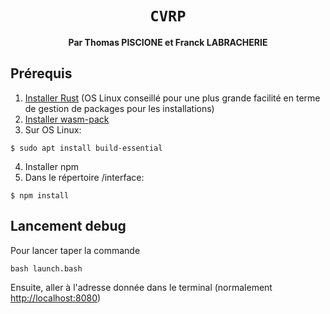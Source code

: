 <div align="center">
  <h1><code>CVRP</code></h1>

  <strong>Par Thomas PISCIONE et Franck LABRACHERIE</strong>
</div>

## Prérequis
1. <a href="https://www.rust-lang.org/tools/install">Installer  Rust</a> (OS Linux conseillé pour une plus grande facilité en terme de gestion de packages pour les installations)
2. <a href="https://rustwasm.github.io/wasm-pack/installer/">Installer  wasm-pack</a>
3. Sur OS Linux:
```
$ sudo apt install build-essential
``` 
4. Installer npm
5. Dans le répertoire /interface:
```
$ npm install
``` 

## Lancement debug

Pour lancer taper la commande 
```
bash launch.bash
```

Ensuite, aller à l'adresse donnée dans le terminal (normalement <http://localhost:8080>)